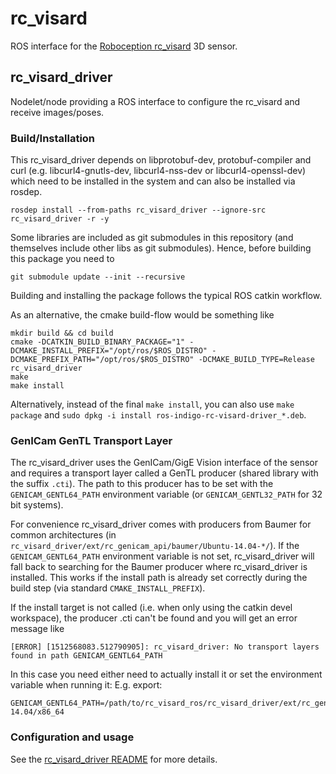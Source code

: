 # rc_visard

ROS interface for the [Roboception rc_visard][] 3D sensor.

## rc_visard_driver

Nodelet/node providing a ROS interface to configure the rc_visard and receive images/poses.


### Build/Installation

This rc_visard_driver depends on libprotobuf-dev, protobuf-compiler and curl
(e.g. libcurl4-gnutls-dev, libcurl4-nss-dev or libcurl4-openssl-dev) which need to be installed in the system and can also be installed via rosdep.

    rosdep install --from-paths rc_visard_driver --ignore-src rc_visard_driver -r -y

Some libraries are included as git submodules in this repository
(and themselves include other libs as git submodules).
Hence, before building this package you need to

    git submodule update --init --recursive

Building and installing the package follows the typical ROS catkin workflow.

As an alternative, the cmake build-flow would be something like

    mkdir build && cd build
    cmake -DCATKIN_BUILD_BINARY_PACKAGE="1" -DCMAKE_INSTALL_PREFIX="/opt/ros/$ROS_DISTRO" -DCMAKE_PREFIX_PATH="/opt/ros/$ROS_DISTRO" -DCMAKE_BUILD_TYPE=Release rc_visard_driver
    make
    make install

Alternatively, instead of the final `make install`, you can also use `make package` and `sudo dpkg -i install ros-indigo-rc-visard-driver_*.deb`.

### GenICam GenTL Transport Layer

The rc_visard_driver uses the GenICam/GigE Vision interface of the sensor
and requires a transport layer called a GenTL producer (shared library with the suffix `.cti`).
The path to this producer has to be set with the `GENICAM_GENTL64_PATH` environment variable (or `GENICAM_GENTL32_PATH` for 32 bit systems).

For convenience rc_visard_driver comes with producers from Baumer for common architectures (in `rc_visard_driver/ext/rc_genicam_api/baumer/Ubuntu-14.04-*/`).
If the `GENICAM_GENTL64_PATH` environment variable is not set, rc_visard_driver will fall back to searching for the Baumer producer where rc_visard_driver is installed.
This works if the install path is already set correctly during the build step (via standard `CMAKE_INSTALL_PREFIX`).

If the install target is not called (i.e. when only using the catkin devel workspace), the producer .cti can't be found and you will get an error message like

    [ERROR] [1512568083.512790905]: rc_visard_driver: No transport layers found in path GENICAM_GENTL64_PATH

In this case you need either need to actually install it or set the environment variable when running it:
E.g. export:

    GENICAM_GENTL64_PATH=/path/to/rc_visard_ros/rc_visard_driver/ext/rc_genicam_api/baumer/Ubuntu-14.04/x86_64

### Configuration and usage

See the [rc_visard_driver README](rc_visard_driver/README.md) for more details.



[Roboception rc_visard]: http://roboception.com/rc_visard
